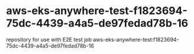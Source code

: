 # aws-eks-anywhere-test-f1823694-75dc-4439-a4a5-de97fedad78b-16
repository for use with E2E test job aws-eks-anywhere-test:f1823694-75dc-4439-a4a5-de97fedad78b-16
